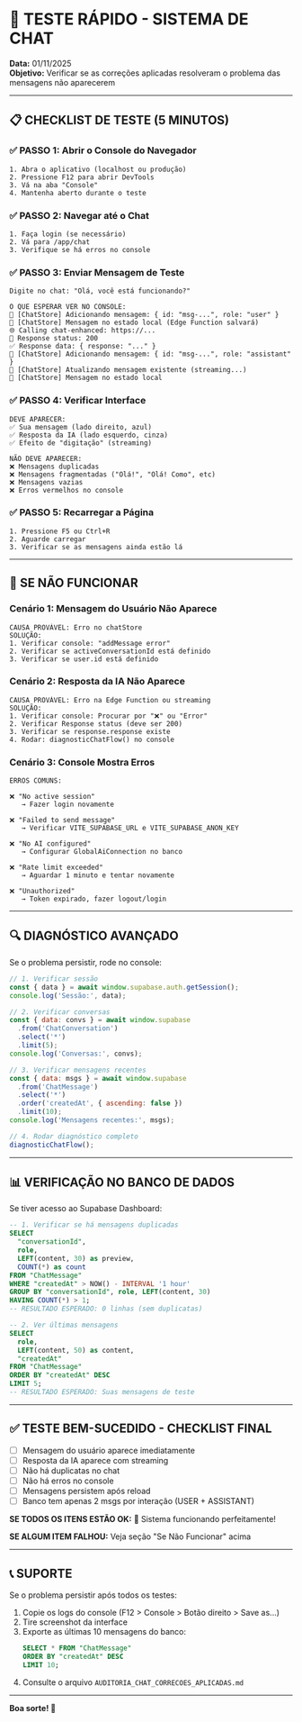 # 🚀 TESTE RÁPIDO - SISTEMA DE CHAT

**Data:** 01/11/2025  
**Objetivo:** Verificar se as correções aplicadas resolveram o problema das mensagens não aparecerem

---

## 📋 CHECKLIST DE TESTE (5 MINUTOS)

### ✅ PASSO 1: Abrir o Console do Navegador
```
1. Abra o aplicativo (localhost ou produção)
2. Pressione F12 para abrir DevTools
3. Vá na aba "Console"
4. Mantenha aberto durante o teste
```

### ✅ PASSO 2: Navegar até o Chat
```
1. Faça login (se necessário)
2. Vá para /app/chat
3. Verifique se há erros no console
```

### ✅ PASSO 3: Enviar Mensagem de Teste
```
Digite no chat: "Olá, você está funcionando?"

O QUE ESPERAR VER NO CONSOLE:
📝 [ChatStore] Adicionando mensagem: { id: "msg-...", role: "user" }
💾 [ChatStore] Mensagem no estado local (Edge Function salvará)
🌐 Calling chat-enhanced: https://...
📡 Response status: 200
✅ Response data: { response: "..." }
📝 [ChatStore] Adicionando mensagem: { id: "msg-...", role: "assistant" }
🔄 [ChatStore] Atualizando mensagem existente (streaming...)
💾 [ChatStore] Mensagem no estado local
```

### ✅ PASSO 4: Verificar Interface
```
DEVE APARECER:
✅ Sua mensagem (lado direito, azul)
✅ Resposta da IA (lado esquerdo, cinza)
✅ Efeito de "digitação" (streaming)

NÃO DEVE APARECER:
❌ Mensagens duplicadas
❌ Mensagens fragmentadas ("Olá!", "Olá! Como", etc)
❌ Mensagens vazias
❌ Erros vermelhos no console
```

### ✅ PASSO 5: Recarregar a Página
```
1. Pressione F5 ou Ctrl+R
2. Aguarde carregar
3. Verificar se as mensagens ainda estão lá
```

---

## 🐛 SE NÃO FUNCIONAR

### Cenário 1: Mensagem do Usuário Não Aparece
```
CAUSA PROVÁVEL: Erro no chatStore
SOLUÇÃO:
1. Verificar console: "addMessage error"
2. Verificar se activeConversationId está definido
3. Verificar se user.id está definido
```

### Cenário 2: Resposta da IA Não Aparece
```
CAUSA PROVÁVEL: Erro na Edge Function ou streaming
SOLUÇÃO:
1. Verificar console: Procurar por "❌" ou "Error"
2. Verificar Response status (deve ser 200)
3. Verificar se response.response existe
4. Rodar: diagnosticChatFlow() no console
```

### Cenário 3: Console Mostra Erros
```
ERROS COMUNS:

❌ "No active session"
   → Fazer login novamente

❌ "Failed to send message"
   → Verificar VITE_SUPABASE_URL e VITE_SUPABASE_ANON_KEY

❌ "No AI configured"
   → Configurar GlobalAiConnection no banco

❌ "Rate limit exceeded"
   → Aguardar 1 minuto e tentar novamente

❌ "Unauthorized"
   → Token expirado, fazer logout/login
```

---

## 🔍 DIAGNÓSTICO AVANÇADO

Se o problema persistir, rode no console:

```javascript
// 1. Verificar sessão
const { data } = await window.supabase.auth.getSession();
console.log('Sessão:', data);

// 2. Verificar conversas
const { data: convs } = await window.supabase
  .from('ChatConversation')
  .select('*')
  .limit(5);
console.log('Conversas:', convs);

// 3. Verificar mensagens recentes
const { data: msgs } = await window.supabase
  .from('ChatMessage')
  .select('*')
  .order('createdAt', { ascending: false })
  .limit(10);
console.log('Mensagens recentes:', msgs);

// 4. Rodar diagnóstico completo
diagnosticChatFlow();
```

---

## 📊 VERIFICAÇÃO NO BANCO DE DADOS

Se tiver acesso ao Supabase Dashboard:

```sql
-- 1. Verificar se há mensagens duplicadas
SELECT 
  "conversationId",
  role,
  LEFT(content, 30) as preview,
  COUNT(*) as count
FROM "ChatMessage"
WHERE "createdAt" > NOW() - INTERVAL '1 hour'
GROUP BY "conversationId", role, LEFT(content, 30)
HAVING COUNT(*) > 1;
-- RESULTADO ESPERADO: 0 linhas (sem duplicatas)

-- 2. Ver últimas mensagens
SELECT 
  role,
  LEFT(content, 50) as content,
  "createdAt"
FROM "ChatMessage"
ORDER BY "createdAt" DESC
LIMIT 5;
-- RESULTADO ESPERADO: Suas mensagens de teste
```

---

## ✅ TESTE BEM-SUCEDIDO - CHECKLIST FINAL

- [ ] Mensagem do usuário aparece imediatamente
- [ ] Resposta da IA aparece com streaming
- [ ] Não há duplicatas no chat
- [ ] Não há erros no console
- [ ] Mensagens persistem após reload
- [ ] Banco tem apenas 2 msgs por interação (USER + ASSISTANT)

**SE TODOS OS ITENS ESTÃO OK:** 🎉 Sistema funcionando perfeitamente!

**SE ALGUM ITEM FALHOU:** Veja seção "Se Não Funcionar" acima

---

## 📞 SUPORTE

Se o problema persistir após todos os testes:

1. Copie os logs do console (F12 > Console > Botão direito > Save as...)
2. Tire screenshot da interface
3. Exporte as últimas 10 mensagens do banco:
   ```sql
   SELECT * FROM "ChatMessage" 
   ORDER BY "createdAt" DESC 
   LIMIT 10;
   ```
4. Consulte o arquivo `AUDITORIA_CHAT_CORRECOES_APLICADAS.md`

---

**Boa sorte! 🚀**